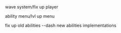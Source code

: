 wave system/fix up player

ability menu/lvl up menu

fix up old abilities
--dash
new abilities implementations